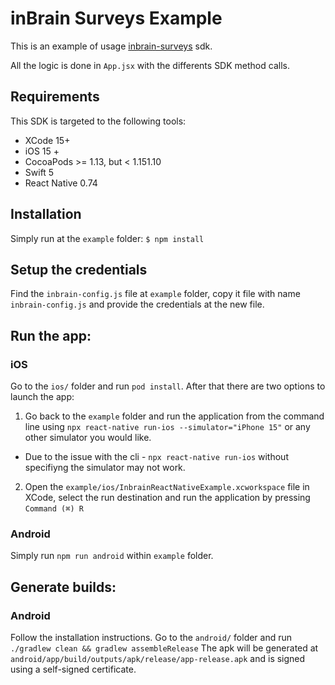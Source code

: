 
# inBrain Surveys Example
This is an example of usage [inbrain-surveys](https://www.npmjs.com/package/inbrain-surveys) sdk.

All the logic is done in `App.jsx` with the differents SDK method calls. 

## Requirements
This SDK is targeted to the following tools:
- XCode 15+
- iOS 15 +
- CocoaPods >= 1.13, but < 1.151.10
- Swift 5
- React Native 0.74

## Installation
Simply run at the `example` folder: 
`$ npm install`

## Setup the credentials
Find the `inbrain-config.js` file at `example` folder, copy it file with name `inbrain-config.js` and provide the credentials at the new file.


## Run the app:

### iOS
Go to the `ios/` folder and run `pod install`. After that there are two options to launch the app:
1) Go back to the `example` folder and run the application from the command line using `npx react-native run-ios --simulator="iPhone 15"` or any other simulator you would like.
* Due to the issue with the cli - `npx react-native run-ios` without specifiyng the simulator may not work.

2) Open the `example/ios/InbrainReactNativeExample.xcworkspace` file in XCode, select the run destination and run the application by pressing `Command (⌘) R`


### Android
Simply run `npm run android` within `example` folder.

## Generate builds:

### Android
Follow the installation instructions. Go to the `android/` folder and run `./gradlew clean && gradlew assembleRelease`
The apk will be generated at `android/app/build/outputs/apk/release/app-release.apk` and is signed using a self-signed certificate.
